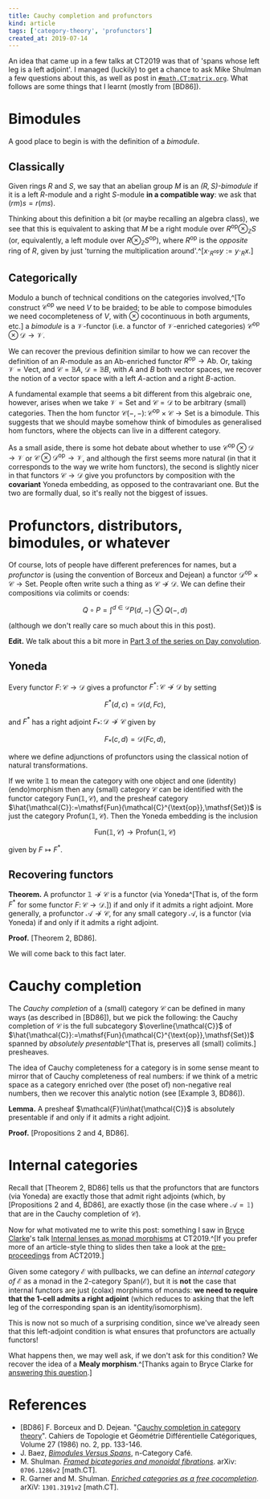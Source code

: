 ```yaml
---
title: Cauchy completion and profunctors
kind: article
tags: ['category-theory', 'profunctors']
created_at: 2019-07-14
---
```


An idea that came up in a few talks at CT2019 was that of 'spans whose left leg is a left adjoint'.
I managed (luckily) to get a chance to ask Mike Shulman a few questions about this, as well as post in [`#math.CT:matrix.org`](https://www.matrix.to/#/#math.CT:matrix.org).
What follows are some things that I learnt (mostly from \[BD86\]).

<!-- more -->

# Bimodules

A good place to begin is with the definition of a _bimodule_.

## Classically

Given rings $R$ and $S$, we say that an abelian group $M$ is an _$(R,S)$-bimodule_ if it is a left $R$-module and a right $S$-module **in a compatible way**: we ask that $(rm)s=r(ms)$.

Thinking about this definition a bit (or maybe recalling an algebra class), we see that this is equivalent to asking that $M$ be a right module over $R^{\text{op}}\otimes_{\mathbb{Z}}S$ (or, equivalently, a left module over $R\otimes_{\mathbb{Z}}S^{\text{op}}$), where $R^{\text{op}}$ is the _opposite_ ring of $R$, given by just 'turning the multiplication around'.^[$x\cdot_{R^{\text{op}}}y:=y\cdot_R x$.]

## Categorically

Modulo a bunch of technical conditions on the categories involved,^[To construct $\mathcal{C}^{\text{op}}$ we need $V$ to be braided; to be able to compose bimodules we need cocompleteness of $V$, with $\otimes$ cocontinuous in both arguments, etc.] a _bimodule_ is a $\mathcal{V}$-functor (i.e. a functor of $\mathcal{V}$-enriched categories) $\mathcal{C}^{\text{op}}\otimes\mathcal{D}\to\mathcal{V}$.

We can recover the previous definition similar to how we can recover the definition of an $R$-module as an $\mathsf{Ab}$-enriched functor $R^{\text{op}}\to\mathsf{Ab}$. Or, taking $\mathcal{V}=\mathsf{Vect}$, and $\mathcal{C}=\mathbb{B}A$, $\mathcal{D}=\mathbb{B}B$, with $A$ and $B$ both vector spaces, we recover the notion of a vector space with a left $A$-action and a right $B$-action.

A fundamental example that seems a bit different from this algebraic one, however, arises when we take $\mathcal{V}=\mathsf{Set}$ and $\mathcal{C}=\mathcal{D}$ to be arbitrary (small) categories.
Then the hom functor $\mathcal{C}(-,-)\colon\mathcal{C}^{\text{op}}\times\mathcal{C}\to\mathsf{Set}$ is a bimodule.
This suggests that we should maybe somehow think of bimodules as generalised hom functors, where the objects can live in a different category.

As a small aside, there is some hot debate about whether to use $\mathcal{C}^{\text{op}}\otimes\mathcal{D}\to\mathcal{V}$ or $\mathcal{C}\otimes\mathcal{D}^{\text{op}}\to\mathcal{V}$, and although the first seems more natural (in that it corresponds to the way we write hom functors), the second is slightly nicer in that functors $\mathcal{C}\to\mathcal{D}$ give you profunctors by composition with the **covariant** Yoneda embedding, as opposed to the contravariant one.
But the two are formally dual, so it's really not the biggest of issues.

# Profunctors, distributors, bimodules, or whatever

Of course, lots of people have different preferences for names, but a _profunctor_ is (using the convention of Borceux and Dejean) a functor $\mathcal{D}^{\text{op}}\times\mathcal{C}\to\mathsf{Set}$.
People often write such a thing as $\mathcal{C}\nrightarrow\mathcal{D}$.
We can define their compositions via colimits or coends:

$$Q\circ P=\int^{d\in\mathcal{D}}P(d,-)\otimes Q(-,d)$$

(although we don't really care so much about this in this post).

**Edit.** We talk about this a bit more in [Part 3 of the series on Day convolution](/blog/2019/09/05/day-convolution-part-3.html).

## Yoneda

Every functor $F\colon\mathcal{C}\to\mathcal{D}$ gives a profunctor $F^*\colon\mathcal{C}\nrightarrow\mathcal{D}$ by setting

$$F^*(d,c) = \mathcal{D}(d,Fc),$$

and $F^*$ has a right adjoint $F_*\colon\mathcal{D}\nrightarrow\mathcal{C}$ given by

$$F_*(c,d) = \mathcal{D}(Fc,d),$$

where we define adjunctions of profunctors using the classical notion of natural transformations.

If we write $\mathbb{1}$ to mean the category with one object and one (identity) (endo)morphism then any (small) category $\mathcal{C}$ can be identified with the functor category $\mathsf{Fun}(\mathbb{1},\mathcal{C})$, and the presheaf category $\hat{\mathcal{C}}:=\mathsf{Fun}(\mathcal{C}^{\text{op}},\mathsf{Set})$ is just the category $\mathsf{Profun}(\mathbb{1},\mathcal{C})$.
Then the Yoneda embedding is the inclusion

$$\mathsf{Fun}(\mathbb{1},\mathcal{C})\to\mathsf{Profun}(\mathbb{1},\mathcal{C})$$

given by $F\mapsto F^*$.

## Recovering functors

**Theorem.** A profunctor $\mathbb{1}\nrightarrow\mathcal{C}$ is a functor (via Yoneda^[That is, of the form $F^*$ for some functor $F\colon\mathcal{C}\to\mathcal{D}$.]) if and only if it admits a right adjoint.
More generally, a profunctor $\mathcal{A}\nrightarrow\mathcal{C}$, for any small category $\mathcal{A}$, is a functor (via Yoneda) if and only if it admits a right adjoint.

**Proof.** \[Theorem 2, BD86\].

We will come back to this fact later.

# Cauchy completion

The _Cauchy completion_ of a (small) category $\mathcal{C}$ can be defined in many ways (as described in \[BD86\]), but we pick the following: the Cauchy completion of $\mathcal{C}$ is the full subcategory $\overline{\mathcal{C}}$ of $\hat{\mathcal{C}}:=\mathsf{Fun}(\mathcal{C}^{\text{op}},\mathsf{Set})$ spanned by _absolutely presentable_^[That is, preserves all (small) colimits.] presheaves.

The idea of Cauchy completeness for a category is in some sense meant to mirror that of Cauchy completeness of real numbers: if we think of a metric space as a category enriched over (the poset of) non-negative real numbers, then we recover this analytic notion (see \[Example 3, BD86\]).

**Lemma.** A presheaf $\mathcal{F}\in\hat{\mathcal{C}}$ is absolutely presentable if and only if it admits a right adjoint.

**Proof.** \[Propositions 2 and 4, BD86\].

# Internal categories

Recall that \[Theorem 2, BD86\] tells us that the profunctors that are functors (via Yoneda) are exactly those that admit right adjoints (which, by \[Propositions 2 and 4, BD86\], are exactly those (in the case where $\mathcal{A}=\mathbb{1}$) that are in the Cauchy completion of $\mathcal{C}$).

Now for what motivated me to write this post: something I saw in [Bryce Clarke](https://twitter.com/8ryceClarke)'s talk [Internal lenses as monad morphisms](http://conferences.inf.ed.ac.uk/ct2019/slides/63.pdf) at CT2019.^[If you prefer more of an article-style thing to slides then take a look at the [pre-proceedings](http://www.cs.ox.ac.uk/ACT2019/preproceedings/Bryce%20Clarke.pdf) from ACT2019.]

Given some category $\mathcal{E}$ with pullbacks, we can define an _internal category of $\mathcal{E}$_ as a monad in the 2-category $\mathsf{Span}(\mathcal{E})$, but it is **not** the case that internal functors are just (colax) morphisms of monads: **we need to require that the 1-cell admits a right adjoint** (which reduces to asking that the left leg of the corresponding span is an identity/isomorphism).

This is now not so much of a surprising condition, since we've already seen that this left-adjoint condition is what ensures that profunctors are actually functors!

What happens then, we may well ask, if we don't ask for this condition?
We recover the idea of a **Mealy morphism**.^[Thanks again to Bryce Clarke for [answering this question](https://twitter.com/8ryceClarke/status/1150434205031161864).]

# References

- \[BD86\] F. Borceux and D. Dejean. "[Cauchy completion in category theory](http://www.numdam.org/article/CTGDC_1986__27_2_133_0.pdf)". Cahiers de Topologie et Géométrie Différentielle Catégoriques, Volume 27 (1986) no. 2, pp. 133-146.
- J. Baez, [_Bimodules Versus Spans_](https://golem.ph.utexas.edu/category/2008/08/bimodules_versus_spans.html), n-Category Café.
- M. Shulman. [_Framed bicategories and monoidal fibrations_](https://arxiv.org/pdf/0706.1286.pdf). arXiv: `0706.1286v2` \[math.CT\].
- R. Garner and M. Shulman. [_Enriched categories as a free cocompletion_](https://arxiv.org/pdf/1301.3191.pdf). arXiV: `1301.3191v2` \[math.CT\].
